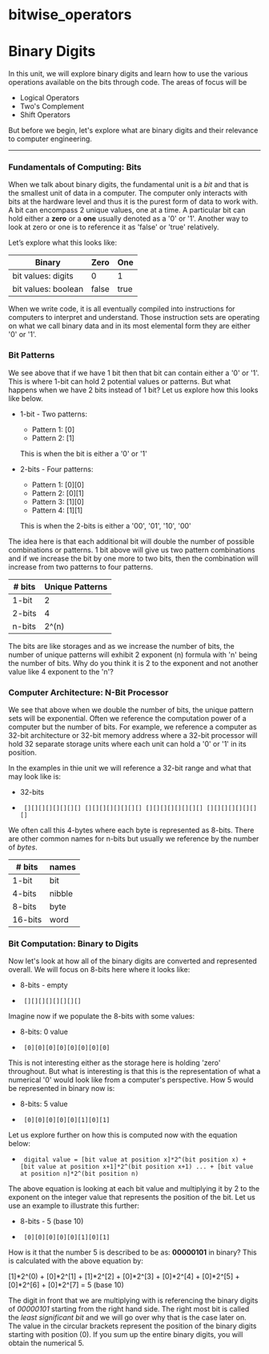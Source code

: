 # bitwise_operators


# Binary Digits
In this unit, we will explore binary digits and learn how to use the various operations available on the bits through code.  The areas of focus will be   

  - Logical Operators   
  - Two's Complement
  - Shift Operators

But before we begin, let's explore what are binary digits and their relevance to computer engineering.
_____________________
### Fundamentals of Computing:  Bits
When we talk about binary digits, the fundamental unit is a *bit* and that is the smallest unit of data in a computer.  The computer only interacts with bits at the hardware level and thus it is the purest form of data to work with.  A bit can encompass 2 unique values, one at a time.  A particular bit can hold either a **zero** or a **one** usually denoted as a '0' or '1'.  Another way to look at zero or one is to reference it as 'false' or 'true' relatively. 

Let’s explore what this looks like:

| Binary | Zero| One|
|---------------------------|-----|----|
|bit values: digits | 0 | 1|
| bit values: boolean                 | false |true|

When we write code, it is all eventually compiled into instructions for computers to interpret and understand.  Those instruction sets are operating on what we call binary data and in its most elemental form they are either '0' or '1'.  

### Bit Patterns
We see above that if we have 1 bit then that bit can contain either a '0' or '1'.  This is where 1-bit can hold 2 potential  values or patterns. But what happens when we have 2 bits instead of 1 bit?  Let us explore how this looks like below.
 * 1-bit -
    Two patterns:  
    - Pattern 1:  [0]
    - Pattern 2:  [1]
    
    This is when the bit is either a '0' or '1'
 * 2-bits - Four patterns:  
    - Pattern 1:  [0][0]
    - Pattern 2:  [0][1]
    - Pattern 3:  [1][0]
    - Pattern 4:  [1][1]
    
    This is when the 2-bits is either a '00', '01', '10', '00'

The idea here is that each additional bit will double the number of possible combinations or patterns.  1 bit above will give us two pattern combinations and if we increase the bit by one more to two bits, then the combination will increase from two patterns to four patterns.  

| # bits | Unique Patterns| 
|-------------------|-----|
|1-bit | 2 |
|2-bits               | 4 |
|n-bits               | 2^(n) |

The bits are like storages and as we increase the number of bits, the number of unique patterns will exhibit 2 exponent (n) formula with 'n' being the number of bits.  Why do you think it is 2 to the exponent and not another value like 4 exponent to the 'n'?

### Computer Architecture:  N-Bit Processor
We see that above when we double the number of bits, the unique pattern sets will be exponential.  Often we reference the computation power of a computer but the number of bits.  For example, we reference a computer as 32-bit architecture or 32-bit memory address where a 32-bit processor will hold 32 separate storage units where each unit can hold a '0' or '1' in its position.

In the examples in thie unit we will reference a 32-bit range and what that may look like is:

 - 32-bits
 -      [][][][][][][][] [][][][][][][][] [][][][][][][][] [][][][][][][][]
We often call this 4-bytes where each byte is represented as 8-bits.  There are other common names for n-bits but usually we reference by the number of *bytes*.  

| # bits | names| 
|-------------------|-----|
|1-bit | bit |
|4-bits               | nibble |
|8-bits               | byte |
|16-bits               | word |

### Bit Computation:  Binary to Digits
Now let's look at how all of the binary digits are converted and represented overall.  We will focus on 8-bits here where it looks like:
 - 8-bits - empty
 -      [][][][][][][][]

Imagine now if we populate the 8-bits with some values:
 - 8-bits:  0 value
 -      [0][0][0][0][0][0][0][0]
 
This is not interesting either as the storage here is holding 'zero' throughout.  But what is interesting is that this is the representation of what a numerical '0' would look like from a computer's perspective.  How 5 would be represented in binary now is:
 - 8-bits:  5 value
 -      [0][0][0][0][0][1][0][1]
 
Let us explore further on how this is computed now with the equation below:

 -      digital value = [bit value at position x]*2^(bit position x) + [bit value at position x+1]*2^(bit position x+1) ... + [bit value at position n]*2^(bit position n)
 
The above equation is looking at each bit value and multiplying it by 2 to the exponent on the integer value that represents the position of the bit.  Let us use an example to illustrate this further:
 - 8-bits - 5 (base 10)
 -      [0][0][0][0][0][1][0][1]

How is it that the number 5 is described to be as:  **00000101** in binary? 
This is calculated with the above equation by:

[1]*2^(0) + [0]*2^[1] + [1]*2^[2] + [0]*2^[3] + [0]*2^[4] + [0]*2^[5] + [0]*2^[6] + [0]*2^[7] = 5 (base 10)

The digit in front that we are multiplying with is referencing the binary digits of *00000101* starting from the right hand side.  The right most bit is called the *least significant bit* and we will go over why that is the case later on.  The value in the circular brackets represent the position of the binary digits starting with position (0).  If you sum up the entire binary digits, you will obtain the numerical 5. 


